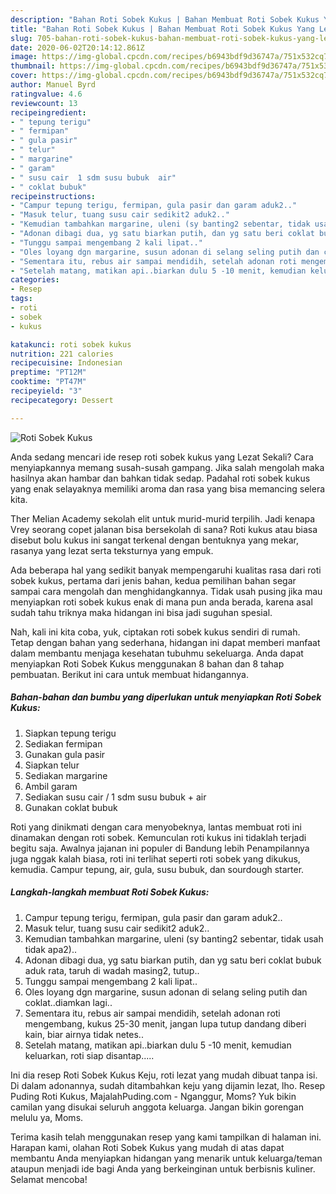 ```yaml
---
description: "Bahan Roti Sobek Kukus | Bahan Membuat Roti Sobek Kukus Yang Lezat"
title: "Bahan Roti Sobek Kukus | Bahan Membuat Roti Sobek Kukus Yang Lezat"
slug: 705-bahan-roti-sobek-kukus-bahan-membuat-roti-sobek-kukus-yang-lezat
date: 2020-06-02T20:14:12.861Z
image: https://img-global.cpcdn.com/recipes/b6943bdf9d36747a/751x532cq70/roti-sobek-kukus-foto-resep-utama.jpg
thumbnail: https://img-global.cpcdn.com/recipes/b6943bdf9d36747a/751x532cq70/roti-sobek-kukus-foto-resep-utama.jpg
cover: https://img-global.cpcdn.com/recipes/b6943bdf9d36747a/751x532cq70/roti-sobek-kukus-foto-resep-utama.jpg
author: Manuel Byrd
ratingvalue: 4.6
reviewcount: 13
recipeingredient:
- " tepung terigu"
- " fermipan"
- " gula pasir"
- " telur"
- " margarine"
- " garam"
- " susu cair  1 sdm susu bubuk  air"
- " coklat bubuk"
recipeinstructions:
- "Campur tepung terigu, fermipan, gula pasir dan garam aduk2.."
- "Masuk telur, tuang susu cair sedikit2 aduk2.."
- "Kemudian tambahkan margarine, uleni (sy banting2 sebentar, tidak usah tidak apa2).."
- "Adonan dibagi dua, yg satu biarkan putih, dan yg satu beri coklat bubuk aduk rata, taruh di wadah masing2, tutup.."
- "Tunggu sampai mengembang 2 kali lipat.."
- "Oles loyang dgn margarine, susun adonan di selang seling putih dan coklat..diamkan lagi.."
- "Sementara itu, rebus air sampai mendidih, setelah adonan roti mengembang, kukus 25-30 menit, jangan lupa tutup dandang diberi kain, biar airnya tidak netes.."
- "Setelah matang, matikan api..biarkan dulu 5 -10 menit, kemudian keluarkan, roti siap disantap....."
categories:
- Resep
tags:
- roti
- sobek
- kukus

katakunci: roti sobek kukus 
nutrition: 221 calories
recipecuisine: Indonesian
preptime: "PT12M"
cooktime: "PT47M"
recipeyield: "3"
recipecategory: Dessert

---
```



![Roti Sobek Kukus](https://img-global.cpcdn.com/recipes/b6943bdf9d36747a/751x532cq70/roti-sobek-kukus-foto-resep-utama.jpg)

Anda sedang mencari ide resep roti sobek kukus yang Lezat Sekali? Cara menyiapkannya memang susah-susah gampang. Jika salah mengolah maka hasilnya akan hambar dan bahkan tidak sedap. Padahal roti sobek kukus yang enak selayaknya memiliki aroma dan rasa yang bisa memancing selera kita.

Ther Melian Academy sekolah elit untuk murid-murid terpilih. Jadi kenapa Vrey seorang copet jalanan bisa bersekolah di sana? Roti kukus atau biasa disebut bolu kukus ini sangat terkenal dengan bentuknya yang mekar, rasanya yang lezat serta teksturnya yang empuk.

Ada beberapa hal yang sedikit banyak mempengaruhi kualitas rasa dari roti sobek kukus, pertama dari jenis bahan, kedua pemilihan bahan segar sampai cara mengolah dan menghidangkannya. Tidak usah pusing jika mau menyiapkan roti sobek kukus enak di mana pun anda berada, karena asal sudah tahu triknya maka hidangan ini bisa jadi suguhan spesial.


Nah, kali ini kita coba, yuk, ciptakan roti sobek kukus sendiri di rumah. Tetap dengan bahan yang sederhana, hidangan ini dapat memberi manfaat dalam membantu menjaga kesehatan tubuhmu sekeluarga. Anda dapat menyiapkan Roti Sobek Kukus menggunakan 8 bahan dan 8 tahap pembuatan. Berikut ini cara untuk membuat hidangannya.

<!--inarticleads1-->

##### Bahan-bahan dan bumbu yang diperlukan untuk menyiapkan Roti Sobek Kukus:

1. Siapkan  tepung terigu
1. Sediakan  fermipan
1. Gunakan  gula pasir
1. Siapkan  telur
1. Sediakan  margarine
1. Ambil  garam
1. Sediakan  susu cair / 1 sdm susu bubuk + air
1. Gunakan  coklat bubuk


Roti yang dinikmati dengan cara menyobeknya, lantas membuat roti ini dinamakan dengan roti sobek. Kemunculan roti kukus ini tidaklah terjadi begitu saja. Awalnya jajanan ini populer di Bandung lebih Penampilannya juga nggak kalah biasa, roti ini terlihat seperti roti sobek yang dikukus, kemudia. Campur tepung, air, gula, susu bubuk, dan sourdough starter. 

<!--inarticleads2-->

##### Langkah-langkah membuat Roti Sobek Kukus:

1. Campur tepung terigu, fermipan, gula pasir dan garam aduk2..
1. Masuk telur, tuang susu cair sedikit2 aduk2..
1. Kemudian tambahkan margarine, uleni (sy banting2 sebentar, tidak usah tidak apa2)..
1. Adonan dibagi dua, yg satu biarkan putih, dan yg satu beri coklat bubuk aduk rata, taruh di wadah masing2, tutup..
1. Tunggu sampai mengembang 2 kali lipat..
1. Oles loyang dgn margarine, susun adonan di selang seling putih dan coklat..diamkan lagi..
1. Sementara itu, rebus air sampai mendidih, setelah adonan roti mengembang, kukus 25-30 menit, jangan lupa tutup dandang diberi kain, biar airnya tidak netes..
1. Setelah matang, matikan api..biarkan dulu 5 -10 menit, kemudian keluarkan, roti siap disantap.....


Ini dia resep Roti Sobek Kukus Keju, roti lezat yang mudah dibuat tanpa isi. Di dalam adonannya, sudah ditambahkan keju yang dijamin lezat, lho. Resep Puding Roti Kukus, MajalahPuding.com - Nganggur, Moms? Yuk bikin camilan yang disukai seluruh anggota keluarga. Jangan bikin gorengan melulu ya, Moms. 

Terima kasih telah menggunakan resep yang kami tampilkan di halaman ini. Harapan kami, olahan Roti Sobek Kukus yang mudah di atas dapat membantu Anda menyiapkan hidangan yang menarik untuk keluarga/teman ataupun menjadi ide bagi Anda yang berkeinginan untuk berbisnis kuliner. Selamat mencoba!
